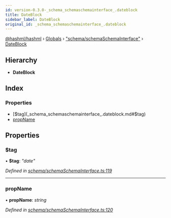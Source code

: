 ```yaml
---
id: version-0.3.0-_schema_schemaschemainterface_.dateblock
title: DateBlock
sidebar_label: DateBlock
original_id: _schema_schemaschemainterface_.dateblock
---
```


[@hashml/hashml](../index.md) › [Globals](../globals.md) › ["schema/schemaSchemaInterface"](../modules/_schema_schemaschemainterface_.md) › [DateBlock](_schema_schemaschemainterface_.dateblock.md)

## Hierarchy

* **DateBlock**

## Index

### Properties

* [$tag](_schema_schemaschemainterface_.dateblock.md#$tag)
* [propName](_schema_schemaschemainterface_.dateblock.md#propname)

## Properties

###  $tag

• **$tag**: *"date"*

*Defined in [schema/schemaSchemaInterface.ts:119](https://github.com/hashml/hashml/blob/6983021/src/schema/schemaSchemaInterface.ts#L119)*

___

###  propName

• **propName**: *string*

*Defined in [schema/schemaSchemaInterface.ts:120](https://github.com/hashml/hashml/blob/6983021/src/schema/schemaSchemaInterface.ts#L120)*
